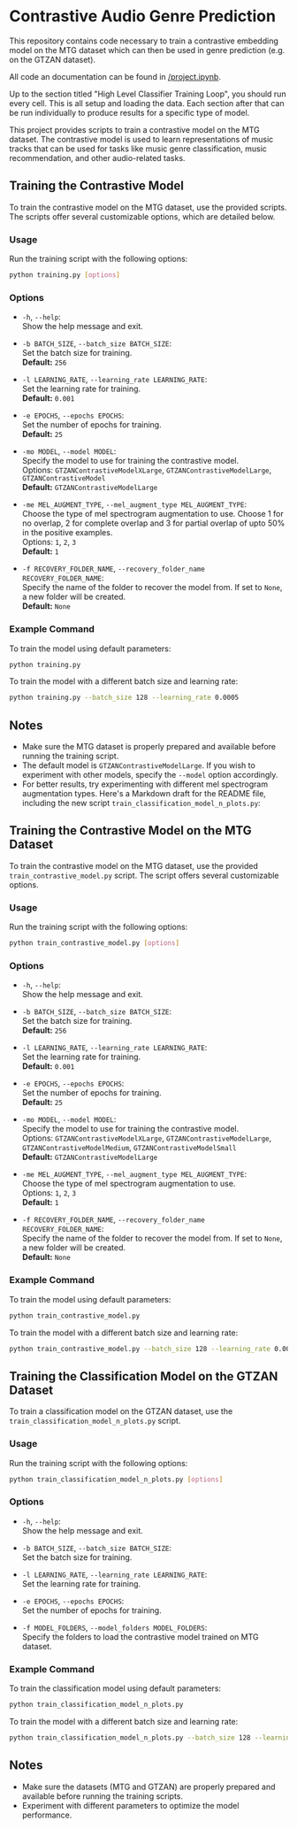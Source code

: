 # Contrastive Audio Genre Prediction

This repository contains code necessary to train a contrastive embedding model on the MTG dataset which can then be used in genre prediction (e.g. on the GTZAN dataset).

All code an documentation can be found in [/project.ipynb](/project.ipynb).

Up to the section titled "High Level Classifier Training Loop", you should run every cell. This is all setup and loading the data. Each section after that can be run individually to produce results for a specific type of model.


This project provides scripts to train a contrastive model on the MTG dataset. The contrastive model is used to learn representations of music tracks that can be used for tasks like music genre classification, music recommendation, and other audio-related tasks.


## Training the Contrastive Model

To train the contrastive model on the MTG dataset, use the provided scripts. The scripts offer several customizable options, which are detailed below.

### Usage

Run the training script with the following options:

```bash
python training.py [options]
```

### Options

- `-h`, `--help`:  
  Show the help message and exit.

- `-b BATCH_SIZE`, `--batch_size BATCH_SIZE`:  
  Set the batch size for training.  
  **Default:** `256`

- `-l LEARNING_RATE`, `--learning_rate LEARNING_RATE`:  
  Set the learning rate for training.  
  **Default:** `0.001`

- `-e EPOCHS`, `--epochs EPOCHS`:  
  Set the number of epochs for training.  
  **Default:** `25`

- `-mo MODEL`, `--model MODEL`:  
  Specify the model to use for training the contrastive model.  
  Options: `GTZANContrastiveModelXLarge`, `GTZANContrastiveModelLarge`, `GTZANContrastiveModel`  
  **Default:** `GTZANContrastiveModelLarge`

- `-me MEL_AUGMENT_TYPE`, `--mel_augment_type MEL_AUGMENT_TYPE`:  
  Choose the type of mel spectrogram augmentation to use. Choose 1 for no overlap, 2 for complete overlap and 3 for partial overlap of upto 50% in the positive examples.  
  Options: `1`, `2`, `3`  
  **Default:** `1`

- `-f RECOVERY_FOLDER_NAME`, `--recovery_folder_name RECOVERY_FOLDER_NAME`:  
  Specify the name of the folder to recover the model from. If set to `None`, a new folder will be created.  
  **Default:** `None`

### Example Command

To train the model using default parameters:

```bash
python training.py
```

To train the model with a different batch size and learning rate:

```bash
python training.py --batch_size 128 --learning_rate 0.0005
```

## Notes

- Make sure the MTG dataset is properly prepared and available before running the training script.
- The default model is `GTZANContrastiveModelLarge`. If you wish to experiment with other models, specify the `--model` option accordingly.
- For better results, try experimenting with different mel spectrogram augmentation types.
Here's a Markdown draft for the README file, including the new script `train_classification_model_n_plots.py`:



## Training the Contrastive Model on the MTG Dataset

To train the contrastive model on the MTG dataset, use the provided `train_contrastive_model.py` script. The script offers several customizable options.

### Usage

Run the training script with the following options:

```bash
python train_contrastive_model.py [options]
```

### Options

- `-h`, `--help`:  
  Show the help message and exit.

- `-b BATCH_SIZE`, `--batch_size BATCH_SIZE`:  
  Set the batch size for training.  
  **Default:** `256`

- `-l LEARNING_RATE`, `--learning_rate LEARNING_RATE`:  
  Set the learning rate for training.  
  **Default:** `0.001`

- `-e EPOCHS`, `--epochs EPOCHS`:  
  Set the number of epochs for training.  
  **Default:** `25`

- `-mo MODEL`, `--model MODEL`:  
  Specify the model to use for training the contrastive model.  
  Options: `GTZANContrastiveModelXLarge`, `GTZANContrastiveModelLarge`, `GTZANContrastiveModelMedium`, `GTZANContrastiveModelSmall`  
  **Default:** `GTZANContrastiveModelLarge`

- `-me MEL_AUGMENT_TYPE`, `--mel_augment_type MEL_AUGMENT_TYPE`:  
  Choose the type of mel spectrogram augmentation to use.  
  Options: `1`, `2`, `3`  
  **Default:** `1`

- `-f RECOVERY_FOLDER_NAME`, `--recovery_folder_name RECOVERY_FOLDER_NAME`:  
  Specify the name of the folder to recover the model from. If set to `None`, a new folder will be created.  
  **Default:** `None`

### Example Command

To train the model using default parameters:

```bash
python train_contrastive_model.py
```

To train the model with a different batch size and learning rate:

```bash
python train_contrastive_model.py --batch_size 128 --learning_rate 0.0005
```

## Training the Classification Model on the GTZAN Dataset

To train a classification model on the GTZAN dataset, use the `train_classification_model_n_plots.py` script.

### Usage

Run the training script with the following options:

```bash
python train_classification_model_n_plots.py [options]
```

### Options

- `-h`, `--help`:  
  Show the help message and exit.

- `-b BATCH_SIZE`, `--batch_size BATCH_SIZE`:  
  Set the batch size for training.

- `-l LEARNING_RATE`, `--learning_rate LEARNING_RATE`:  
  Set the learning rate for training.

- `-e EPOCHS`, `--epochs EPOCHS`:  
  Set the number of epochs for training.

- `-f MODEL_FOLDERS`, `--model_folders MODEL_FOLDERS`:  
  Specify the folders to load the contrastive model trained on MTG dataset. 

### Example Command

To train the classification model using default parameters:

```bash
python train_classification_model_n_plots.py
```

To train the model with a different batch size and learning rate:

```bash
python train_classification_model_n_plots.py --batch_size 128 --learning_rate 0.0005
```

## Notes

- Make sure the datasets (MTG and GTZAN) are properly prepared and available before running the training scripts.
- Experiment with different parameters to optimize the model performance.